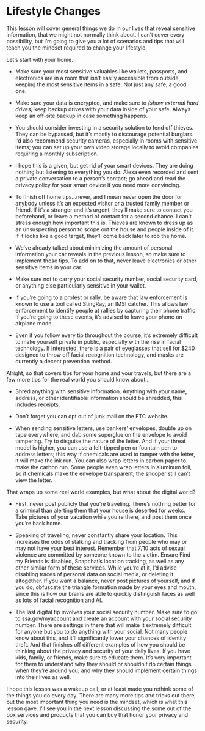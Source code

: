 # Lifestyle Changes

This lesson will cover general things we do in our lives that reveal sensitive
information, that we might not normally think about. I can’t cover every
possibility, but I’m going to give you a lot of scenarios and tips that will teach you
the mindset required to change your lifestyle.

Let’s start with your home.

* Make sure your most sensitive valuables like wallets, passports, and
electronics are in a room that isn’t easily accessible from outside, keeping
the most sensitive items in a safe. Not just any safe, a good one.

* Make sure your data is encrypted, and make sure to *(show external hard
drives)* keep backup drives with your data inside of your safe. Always keep
an off-site backup in case something happens.

* You should consider investing in a security solution to fend off thieves.
They can be bypassed, but it’s mostly to discourage potential burglars. I’d
also recommend security cameras, especially in rooms with sensitive items;
you can set up your own video storage locally to avoid companies
requiring a monthly subscription.

* I hope this is a given, but get rid of your smart devices. They are doing
nothing but listening to everything you do. Alexa even recorded and sent a
private conversation to a person’s contact; go ahead and read the privacy
policy for your smart device if you need more convincing.

* To finish off home tips...never, and I mean never open the door for anybody
unless it’s an expected visitor or a trusted family member or friend. If it’s a
stranger and it’s urgent, they’ll make sure to contact you beforehand, or
leave a method of contact for a second chance. I can’t stress enough how
important this is. Thieves are known to dress up as an unsuspecting
person to scope out the house and people inside of it. If it looks like a good
target, they’ll come back later to rob the home.

* We’ve already talked about minimizing the amount of personal information
your car reveals in the previous lesson, so make sure to implement those
tips. To add on to that, never leave electronics or other sensitive items in
your car.

* Make sure not to carry your social security number, social security card, or
anything else particularly sensitive in your wallet.

* If you’re going to a protest or rally, be aware that law enforcement is known
to use a tool called StingRay, an IMSI catcher. This allows law enforcement
to identify people at rallies by capturing their phone traffic. If you’re going
to these events, it’s advised to leave your phone on airplane mode.

* Even if you follow every tip throughout the course, it’s extremely difficult to
make yourself private in public, especially with the rise in facial technology.
If interested, there is a pair of eyeglasses that sell for $240 designed to
throw off facial recognition technology, and masks are currently a decent
prevention method.

Alright, so that covers tips for your home and your travels, but there are a few
more tips for the real world you should know about...

* Shred anything with sensitive information. Anything with your name,
address, or other identifiable information should be shredded, this
includes receipts.

* Don’t forget you can opt out of junk mail on the FTC website.

* When sending sensitive letters, use bankers’ envelopes, double up on
tape everywhere, and dab some superglue on the envelope to avoid
tampering. Try to disguise the nature of the letter. And if your threat model
is higher, you can use a felt-tipped pen or fountain pen to address letters;
this way if chemicals are used to tamper with the letter, it will make the ink
run. You can also wrap letters in carbon paper to make the carbon run.
Some people even wrap letters in aluminum foil, so if chemicals make the
envelope transparent, the snooper still can’t view the letter.

That wraps up some real world examples, but what about the digital world?

* First, never post publicly that you’re traveling. There’s nothing better for a
criminal than alerting them that your house is deserted for weeks. Take
pictures of your vacation while you’re there, and post them once you’re
back home.

* Speaking of traveling, never constantly share your location. This increases
the odds of stalking and tracking from people who may or may not have
your best interest. Remember that 7/10 acts of sexual violence are
committed by someone known to the victim. Ensure Find my Friends is
disabled, Snapchat’s location tracking, as well as any other similar form of
these services. While you’re at it, I’d advise disabling traces of personal
data on social media, or deleting it altogether. If you want a balance, never
post pictures of yourself, and if you do, obfuscate the triangle formation
made by your eyes and mouth, since this is how our brains are able to
quickly distinguish faces as well as lots of facial recognition and AI.

* The last digital tip involves your social security number. Make sure to go to
ssa.gov/myaccount and create an account with your social security
number. There are settings in there that will make it extremely difficult for
anyone but you to do anything with your social. Not many people know
about this, and it’ll significantly lower your chances of identity theft.
And that finishes off different examples of how you should be thinking about the
privacy and security of your daily lives. If you have kids, family, or friends, make
sure to educate them. It’s very important for them to understand why they should
or shouldn’t do certain things when they’re around you, and why they should
implement certain things into their lives as well.

I hope this lesson was a wakeup call, or at least made you rethink some of the
things you do every day. There are many more tips and tricks out there, but the
most important thing you need is the mindset, which is what this lesson gave. I’ll
see you in the next lesson discussing the some out of the box services and products
that you can buy that honor your privacy and security.
